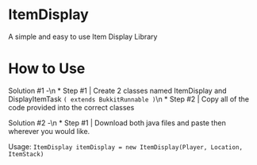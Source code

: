 # ItemDisplay
A simple and easy to use Item Display Library


# How to Use
Solution #1 -\n
    * Step #1 | Create 2 classes named ItemDisplay and DisplayItemTask `( extends BukkitRunnable )`\n
    * Step #2 | Copy all of the code provided into the correct classes
    
Solution #2 -\n
    * Step #1 | Download both java files and paste then wherever you would like.
    
Usage: `ItemDisplay itemDisplay = new ItemDisplay(Player, Location, ItemStack)`
